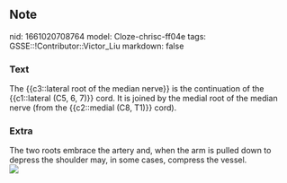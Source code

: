 ## Note
nid: 1661020708764
model: Cloze-chrisc-ff04e
tags: GSSE::!Contributor::Victor_Liu
markdown: false

### Text
<div>
  The {{c3::lateral root of the median nerve}} is the continuation
  of the {{c1::lateral (C5, 6, 7)}} cord. It is joined by the
  medial root of the median nerve (from the {{c2::medial (C8, T1)}}
  cord).
</div>

### Extra
<div>
  The two roots embrace the artery and, when the arm is pulled down
  to depress the shoulder may, in some cases, compress the vessel.
</div>
<div><img src="Gray809.png"></div>
